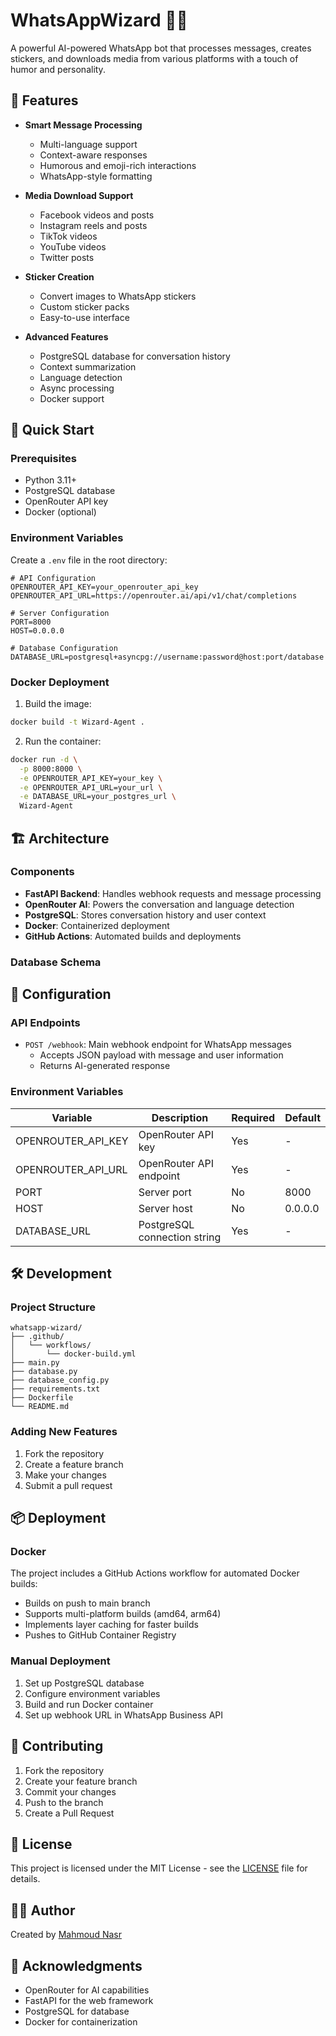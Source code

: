 # WhatsAppWizard 🤖✨

A powerful AI-powered WhatsApp bot that processes messages, creates stickers, and downloads media from various platforms with a touch of humor and personality.

## 🌟 Features

- **Smart Message Processing**
  - Multi-language support
  - Context-aware responses
  - Humorous and emoji-rich interactions
  - WhatsApp-style formatting

- **Media Download Support**
  - Facebook videos and posts
  - Instagram reels and posts
  - TikTok videos
  - YouTube videos
  - Twitter posts

- **Sticker Creation**
  - Convert images to WhatsApp stickers
  - Custom sticker packs
  - Easy-to-use interface

- **Advanced Features**
  - PostgreSQL database for conversation history
  - Context summarization
  - Language detection
  - Async processing
  - Docker support

## 🚀 Quick Start

### Prerequisites

- Python 3.11+
- PostgreSQL database
- OpenRouter API key
- Docker (optional)

### Environment Variables

Create a `.env` file in the root directory:

```env
# API Configuration
OPENROUTER_API_KEY=your_openrouter_api_key
OPENROUTER_API_URL=https://openrouter.ai/api/v1/chat/completions

# Server Configuration
PORT=8000
HOST=0.0.0.0

# Database Configuration
DATABASE_URL=postgresql+asyncpg://username:password@host:port/database
```


### Docker Deployment

1. Build the image:
```bash
docker build -t Wizard-Agent .
```

2. Run the container:
```bash
docker run -d \
  -p 8000:8000 \
  -e OPENROUTER_API_KEY=your_key \
  -e OPENROUTER_API_URL=your_url \
  -e DATABASE_URL=your_postgres_url \
  Wizard-Agent
```

## 🏗️ Architecture

### Components

- **FastAPI Backend**: Handles webhook requests and message processing
- **OpenRouter AI**: Powers the conversation and language detection
- **PostgreSQL**: Stores conversation history and user context
- **Docker**: Containerized deployment
- **GitHub Actions**: Automated builds and deployments

### Database Schema


## 🔧 Configuration

### API Endpoints

- `POST /webhook`: Main webhook endpoint for WhatsApp messages
  - Accepts JSON payload with message and user information
  - Returns AI-generated response

### Environment Variables

| Variable | Description | Required | Default |
|----------|-------------|----------|---------|
| OPENROUTER_API_KEY | OpenRouter API key | Yes | - |
| OPENROUTER_API_URL | OpenRouter API endpoint | Yes | - |
| PORT | Server port | No | 8000 |
| HOST | Server host | No | 0.0.0.0 |
| DATABASE_URL | PostgreSQL connection string | Yes | - |

## 🛠️ Development

### Project Structure

```
whatsapp-wizard/
├── .github/
│   └── workflows/
│       └── docker-build.yml
├── main.py
├── database.py
├── database_config.py
├── requirements.txt
├── Dockerfile
└── README.md
```

### Adding New Features

1. Fork the repository
2. Create a feature branch
3. Make your changes
4. Submit a pull request

## 📦 Deployment

### Docker

The project includes a GitHub Actions workflow for automated Docker builds:

- Builds on push to main branch
- Supports multi-platform builds (amd64, arm64)
- Implements layer caching for faster builds
- Pushes to GitHub Container Registry

### Manual Deployment

1. Set up PostgreSQL database
2. Configure environment variables
3. Build and run Docker container
4. Set up webhook URL in WhatsApp Business API

## 🤝 Contributing

1. Fork the repository
2. Create your feature branch
3. Commit your changes
4. Push to the branch
5. Create a Pull Request

## 📝 License

This project is licensed under the MIT License - see the [LICENSE](LICENSE) file for details.

## 👨‍💻 Author

Created by [Mahmoud Nasr](https://github.com/gitnasr)

## 🙏 Acknowledgments

- OpenRouter for AI capabilities
- FastAPI for the web framework
- PostgreSQL for database
- Docker for containerization 